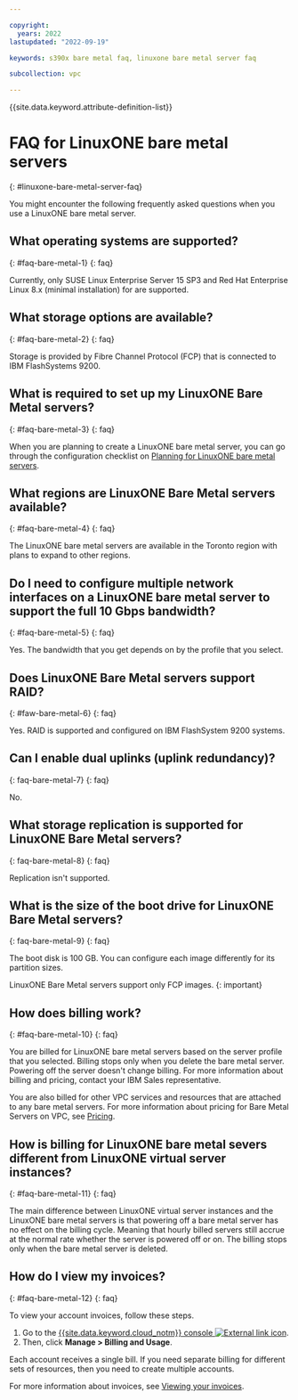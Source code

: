 ```yaml
---

copyright:
  years: 2022
lastupdated: "2022-09-19"

keywords: s390x bare metal faq, linuxone bare metal server faq

subcollection: vpc

---
```


{{site.data.keyword.attribute-definition-list}}

# FAQ for LinuxONE bare metal servers
{: #linuxone-bare-metal-server-faq}

You might encounter the following frequently asked questions when you use a LinuxONE bare metal server.

## What operating systems are supported?
{: #faq-bare-metal-1}
{: faq}

Currently, only SUSE Linux Enterprise Server 15 SP3 and Red Hat Enterprise Linux 8.x (minimal installation) for are supported.

## What storage options are available?
{: #faq-bare-metal-2}
{: faq}

Storage is provided by Fibre Channel Protocol (FCP) that is connected to IBM FlashSystems 9200.

## What is required to set up my LinuxONE Bare Metal servers? 
{: #faq-bare-metal-3}
{: faq}

When you are planning to create a LinuxONE bare metal server, you can go through the configuration checklist on [Planning for LinuxONE bare metal servers](/docs/vpc?topic=vpc-planning-for-bare-metal-servers). 

## What regions are LinuxONE Bare Metal servers available?
{: #faq-bare-metal-4}
{: faq}

The LinuxONE bare metal servers are available in the Toronto region with plans to expand to other regions. 

## Do I need to configure multiple network interfaces on a LinuxONE bare metal server to support the full 10 Gbps bandwidth?
{: #faq-bare-metal-5}
{: faq}

Yes. The bandwidth that you get depends on by the profile that you select.

## Does LinuxONE Bare Metal servers support RAID?
{: #faw-bare-metal-6}
{: faq}

Yes. RAID is supported and configured on IBM FlashSystem 9200 systems.

## Can I enable dual uplinks (uplink redundancy)?
{: faq-bare-metal-7}
{: faq}

No.

## What storage replication is supported for LinuxONE Bare Metal servers?
{: faq-bare-metal-8}
{: faq}

Replication isn't supported.

## What is the size of the boot drive for LinuxONE Bare Metal servers?
{: faq-bare-metal-9}
{: faq}

The boot disk is 100 GB. You can configure each image differently for its partition sizes.  

LinuxONE Bare Metal servers support only FCP images.
{: important}

## How does billing work?
{: #faq-bare-metal-10}
{: faq}

You are billed for LinuxONE bare metal servers based on the server profile that you selected. Billing stops only when you delete the bare metal server. Powering off the server doesn't change billing. For more information about billing and pricing, contact your IBM Sales representative.

You are also billed for other VPC services and resources that are attached to any bare metal servers. For more information about pricing for Bare Metal Servers on VPC, see [Pricing](https://www.ibm.com/cloud/vpc/pricing).

## How is billing for LinuxONE bare metal severs different from LinuxONE virtual server instances?
{: #faq-bare-metal-11}
{: faq}

The main difference between LinuxONE virtual server instances and the LinuxONE bare metal servers is that powering off a bare metal server has no effect on the billing cycle. Meaning that hourly billed servers still accrue at the normal rate whether the server is powered off or on. The billing stops only when the bare metal server is deleted.

## How do I view my invoices?
{: #faq-bare-metal-12}
{: faq}

To view your account invoices, follow these steps.

1. Go to the [{{site.data.keyword.cloud_notm}} console ![External link icon](images/launch-glyph.svg "External link icon")](https://{DomainName}).
2. Then, click **Manage > Billing and Usage**.

Each account receives a single bill. If you need separate billing for different sets of resources, then you need to create multiple accounts.

For more information about invoices, see [Viewing your invoices](/docs/billing-usage?topic=billing-usage-managing-invoices).
